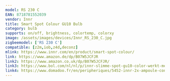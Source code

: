 ```yaml
---
model: RS 230 C
EAN: 8718781552039
vendor: Innr
title: Smart Spot Colour GU10 Bulb 
category: bulb
supports: on/off, brightness, colortemp, colorxy
image: /assets/images/devices/Innr_RS_230_C.jpg
zigbeemodel: ['RS 230 C']
compatible: [z2m,iob,z4d,deconz]
mlink: https://www.innr.com/en/product/smart-spot-colour/
link: https://www.amazon.de/dp/B07W5JCFJR
link2: https://www.amazon.co.uk/dp/B07W5JCFJR/
link3: https://www.bol.com/nl/nl/p/innr-slimme-spot-gu10-color-werkt-met-philips-hue-16-miljoen-kleuren-en-alle-wittinten-zigbee-smart-led-lamp-dimbaar-en-tunable-2-pack/9200000120846172/
link4: https://www.domadoo.fr/en/peripheriques/5452-innr-2x-ampoule-connectee-type-gu10-zigbee-30-rgbwblanc-reglable-8718781552046.html
---
```

